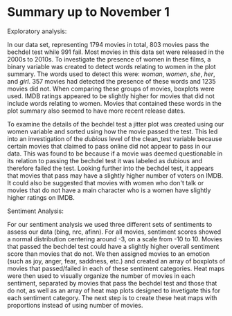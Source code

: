 # Summary up to November 1


Exploratory analysis:

In our data set, representing 1794 movies in total, 803 movies pass the bechdel test while 991 fail. Most movies in this data set were released in the 2000s to 2010s. To investigate the presence of women in these films, a binary variable was created to detect words relating to women in the plot summary. The words used to detect this were: *woman*, *women*, *she*, *her*, and *girl*. 357 movies had detected the presence of these words and 1235 movies did not. When comparing these groups of movies, boxplots were used. IMDB ratings appeared to be slightly higher for movies that did not include words relating to women. Movies that contained these words in the plot summary also seemed to have more recent release dates. 

To examine the details of the bechdel test a jitter plot was created using our women variable and sorted using how the movie passed the test. This led into an investigation of the *dubious* level of the clean_test variable because certain movies that claimed to pass online did not appear to pass in our data. This was found to be because if a movie was deemed questionable in its relation to passing the bechdel test it was labeled as dubious and therefore failed the test. Looking further into the bechdel test, it appears that movies that pass may have a slightly higher number of voters on IMDB. It could also be suggested that movies with women who don't talk or movies that do not have a main character who is a women have slightly higher ratings on IMDB.


Sentiment Analysis:

For our sentiment analysis we used three different sets of sentiments to assess our data (bing, nrc, afinn). For all movies, sentiment scores showed a normal distribution centering around -3, on a scale from -10 to 10. Movies that passed the bechdel test could have a slightly higher overall sentiment score than movies that do not. We then assigned movies to an emotion (such as joy, anger, fear, saddness, etc.) and created an array of boxplots of movies that passed/failed in each of these sentiment categories. Heat maps were then used to visually organize the number of movies in each sentiment, separated by movies that pass the bechdel test and those that do not, as well as an array of heat map plots designed to invetigate this for each sentiment category. The next step is to create these heat maps with proportions instead of using number of movies. 


